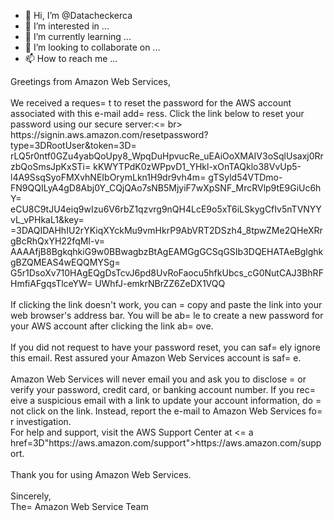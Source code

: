 - 👋 Hi, I’m @Datacheckerca
- 👀 I’m interested in ...
- 🌱 I’m currently learning ...
- 💞️ I’m looking to collaborate on ...
- 📫 How to reach me ...

<!---
Datacheckerca/Datacheckerca is a ✨ special ✨ repository because its `README.md` (this file) appears on your GitHub profile.
You can click the Preview link to take a look at your changes.
--->
<html><body>Greetings from Amazon Web Services,<br><br>We received a reques=
t to reset the password for the AWS account associated with this e-mail add=
ress. Click the link below to reset your password using our secure server:<=
br><br>https://signin.aws.amazon.com/resetpassword?type=3DRootUser&token=3D=
rLQ5r0ntf0GZu4yabQoUpy8_WpqDuHpvucRe_uEAiOoXMAIV3oSqlUsaxj0RrzbQoSmsJpKxSTi=
kKWYTPdK0zWPpvD1_YHkl-xOnTAQklo38VvUp5-l4A9SsqSyoFMXvhNEIbOrymLkn1H9dr9vh4m=
gTSyld54VTDmo-FN9QQILyA4gD8Abj0Y_CQjQAo7sNB5MjyiF7wXpSNF_MrcRVlp9tE9GiUc6hY=
eCU8C9tJU4eiq9wIzu6V6rbZ1qzvrg9nQH4LcE9o5xT6iLSkygCfIv5nTVNYYvL_vPHkaL1&key=
=3DAQIDAHhIU2rYKiqXYckMu9vmHkrP9AbVRT2DSzh4_8tpwZMe2QHeXRrgBcRhQxYH22fqMI-v=
AAAAfjB8BgkqhkiG9w0BBwagbzBtAgEAMGgGCSqGSIb3DQEHATAeBglghkgBZQMEAS4wEQQMYSg=
G5r1DsoXv710HAgEQgDsTcvJ6pd8UvRoFaocu5hfkUbcs_cG0NutCAJ3BhRFHmfiAFgqsTlceYW=
UWhfJ-emkrNBrZZ6ZeDX1VQQ<br><br>If clicking the link doesn't work, you can =
copy and paste the link into your web browser's address bar. You will be ab=
le to create a new password for your AWS account after clicking the link ab=
ove.<br><br>If you did not request to have your password reset, you can saf=
ely ignore this email. Rest assured your Amazon Web Services account is saf=
e.<br><br>Amazon Web Services will never email you and ask you to disclose =
or verify your password, credit card, or banking account number. If you rec=
eive a suspicious email with a link to update your account information, do =
not click on the link. Instead, report the e-mail to Amazon Web Services fo=
r investigation.<br>For help and support, visit the AWS Support Center at <=
a href=3D"https://aws.amazon.com/support">https://aws.amazon.com/support</a=
>.<br><br>Thank you for using Amazon Web Services.<br><br>Sincerely,<br>The=
 Amazon Web Service Team</body></html>